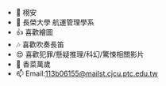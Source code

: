- 👋 栩安
- 🌱 長榮大學 航運管理學系
- 👍 喜歡繪圖
- 🎶 喜歡吹奏長笛
- 😍 喜歡犯罪/懸疑推理/科幻/驚悚相關影片
- 👾 香菜萬歲
- 📫  Email:113b06155@mailst.cjcu.ptc.edu.tw



<!---
hlay17/hlay17 is a ✨ special ✨ repository because its `README.md` (this file) appears on your GitHub profile.
You can click the Preview link to take a look at your changes.
--->
